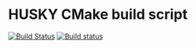 HUSKY CMake build script
========================

[![Build Status](https://travis-ci.org/askovpen/husky-cmake.svg?branch=master)](https://travis-ci.org/askovpen/husky-cmake)
[![Build status](https://ci.appveyor.com/api/projects/status/3ngw99g2k84o2xvy?svg=true)](https://ci.appveyor.com/project/askovpen/husky-cmake)
